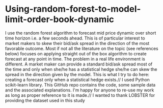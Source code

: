 # Using-random-forest-to-model-limit-order-book-dynamic
I use the random forest algorithm to forecast mid price dynamic over short time horizon i.e. a few seconds ahead. This is of particular interest to market makers to skew their bid/ask spread in the direction of the most favorable outcome. Most if not all the literature on the topic (see references below) focuses on applying straight out of the box algorithm to create forecast at any point in time. The problem in a real life environment is different. A market maker can provide a standard bid/ask spread most of the time and only when she/he has a statistical hedge she/he can skew the spread in the direction given by the model. This is what I try to do here: creating a forecast only when a statistical hedge exists.//
I used Python scikit-learn  library. This GitHub repo contains the code, some sample data and the associated explanations. I'm happy for anyone to re-use my work as long as proper reference to it is made.//
I wanted to thank LOBSTER for providing the dataset used in this study
